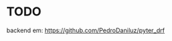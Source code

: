 # TODO

backend em: <a href="https://github.com/PedroDaniluz/pyter_drf">https://github.com/PedroDaniluz/pyter_drf</a>
